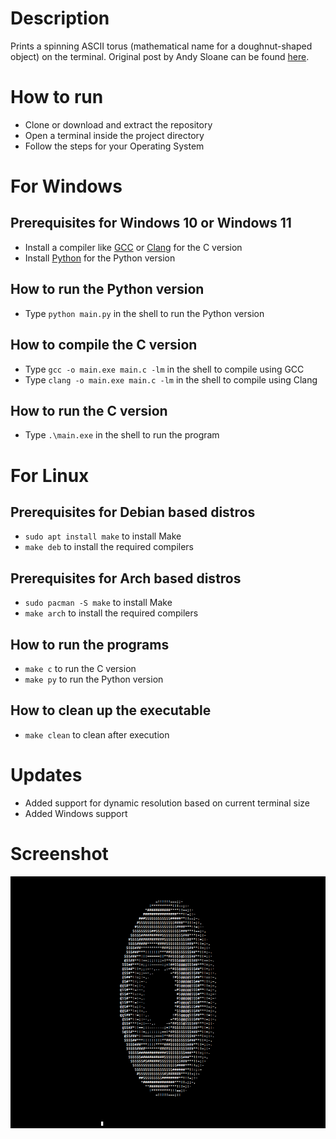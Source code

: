 # Description

Prints a spinning ASCII torus (mathematical name for a doughnut-shaped object) on the terminal. Original post by Andy Sloane can be found [here](https://www.a1k0n.net/2011/07/20/donut-math.html).

# How to run

* Clone or download and extract the repository
* Open a terminal inside the project directory
* Follow the steps for your Operating System

# For Windows

## Prerequisites for Windows 10 or Windows 11

* Install a compiler like [GCC](https://gcc.gnu.org/) or [Clang](https://clang.llvm.org/) for the C version
* Install [Python](https://www.python.org/) for the Python version

## How to run the Python version

* Type `python main.py` in the shell to run the Python version

## How to compile the C version

* Type `gcc -o main.exe main.c -lm` in the shell to compile using GCC
* Type `clang -o main.exe main.c -lm` in the shell to compile using Clang

## How to run the C version

* Type `.\main.exe` in the shell to run the program

# For Linux

## Prerequisites for Debian based distros

* `sudo apt install make` to install Make
* `make deb` to install the required compilers

## Prerequisites for Arch based distros

* `sudo pacman -S make` to install Make
* `make arch` to install the required compilers

## How to run the programs

* `make c` to run the C version
* `make py` to run the Python version

## How to clean up the executable

* `make clean` to clean after execution

# Updates

* Added support for dynamic resolution based on current terminal size
* Added Windows support

# Screenshot

![Screenshot](https://github.com/arkorty/Spinning-ASCII-Torus/blob/main/blob/screenshot.png)
